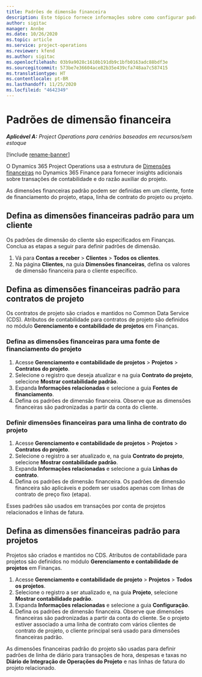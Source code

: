 ```yaml
---
title: Padrões de dimensão financeira
description: Este tópico fornece informações sobre como configurar padrões de dimensão financeira.
author: sigitac
manager: Annbe
ms.date: 10/26/2020
ms.topic: article
ms.service: project-operations
ms.reviewer: kfend
ms.author: sigitac
ms.openlocfilehash: 03b9a9028c1610b191db9c1bfb0163adc88bdf3e
ms.sourcegitcommit: 573be7e36604ace82b35e439cfa748aa7c587415
ms.translationtype: HT
ms.contentlocale: pt-BR
ms.lasthandoff: 11/25/2020
ms.locfileid: "4642349"
---
```

# <a name="financial-dimension-defaults"></a>Padrões de dimensão financeira

_**Aplicável A:** Project Operations para cenários baseados em recursos/sem estoque_

[!include [rename-banner](~/includes/cc-data-platform-banner.md)]

O Dynamics 365 Project Operations usa a estrutura de [Dimensões financeiras](https://docs.microsoft.com/dynamics365/finance/general-ledger/financial-dimensions) no Dynamics 365 Finance para fornecer insights adicionais sobre transações de contabilidade e do razão auxiliar do projeto.

As dimensões financeiras padrão podem ser definidas em um cliente, fonte de financiamento do projeto, etapa, linha de contrato do projeto ou projeto.

## <a name="define-default-financial-dimensions-for-a-customer"></a>Defina as dimensões financeiras padrão para um cliente

Os padrões de dimensão do cliente são especificados em Finanças. Conclua as etapas a seguir para definir padrões de dimensão.

1. Vá para **Contas a receber** > **Clientes** > **Todos os clientes**.
2. Na página **Clientes**, na guia **Dimensões financeiras**, defina os valores de dimensão financeira para o cliente específico.

## <a name="define-default-financial-dimensions-for-project-contracts"></a>Defina as dimensões financeiras padrão para contratos de projeto

Os contratos de projeto são criados e mantidos no Common Data Service (CDS). Atributos de contabilidade para contratos de projeto são definidos no módulo **Gerenciamento e contabilidade de projetos** em Finanças.

### <a name="set-financial-dimensions-for-a-project-funding-source"></a>Defina as dimensões financeiras para uma fonte de financiamento do projeto

1. Acesse **Gerenciamento e contabilidade de projetos** > **Projetos** > **Contratos do projeto**.
2. Selecione o registro que deseja atualizar e na guia **Contrato do projeto**, selecione **Mostrar contabilidade padrão**.
3. Expanda **Informações relacionadas** e selecione a guia **Fontes de financiamento**.
4. Defina os padrões de dimensão financeira. Observe que as dimensões financeiras são padronizadas a partir da conta do cliente.

### <a name="set-financial-dimensions-for-a-project-contract-line"></a>Definir dimensões financeiras para uma linha de contrato do projeto

1. Acesse **Gerenciamento e contabilidade de projetos** > **Projetos** > **Contratos do projeto**.
2. Selecione o registro a ser atualizado e, na guia **Contrato do projeto**, selecione **Mostrar contabilidade padrão**.
3. Expanda **Informações relacionadas** e selecione a guia **Linhas do contrato**.
4. Defina os padrões de dimensão financeira. Os padrões de dimensão financeira são aplicáveis e podem ser usados apenas com linhas de contrato de preço fixo (etapa).

Esses padrões são usados em transações por conta de projetos relacionados e linhas de fatura.

## <a name="define-default-financial-dimensions-for-projects"></a>Defina as dimensões financeiras padrão para projetos

Projetos são criados e mantidos no CDS. Atributos de contabilidade para projetos são definidos no módulo **Gerenciamento e contabilidade de projetos** em Finanças.

1. Acesse **Gerenciamento e contabilidade de projeto** > **Projetos** > **Todos os projetos**.
2. Selecione o registro a ser atualizado e, na guia **Projeto**, selecione **Mostrar contabilidade padrão**.
3. Expanda **Informações relacionadas** e selecione a guia **Configuração**.
4. Defina os padrões de dimensão financeira. Observe que dimensões financeiras são padronizadas a partir da conta do cliente. Se o projeto estiver associado a uma linha de contrato com vários clientes de contrato de projeto, o cliente principal será usado para dimensões financeiras padrão.

As dimensões financeiras padrão do projeto são usadas para definir padrões de linha de diário para transações de hora, despesas e taxas no **Diário de Integração de Operações do Projeto** e nas linhas de fatura do projeto relacionado.
